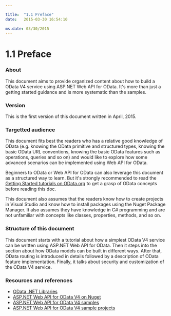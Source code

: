 ```yaml
---

title:  "1.1 Preface"
date:   2015-03-30 16:54:10

ms.date: 03/30/2015
---
```

# 1.1 Preface

### About

This document aims to provide organized content about how to build a OData V4 service using ASP.NET Web API for OData. It's more than just a getting started guidance and is more systematic than the samples.

### Version

This is the first version of this document written in April, 2015.

### Targetted audience

This document fits best the readers who has a relative good knowledge of OData (e.g. knowing the OData primitive and structured types, knowing the basic OData URL conventions, knowing the basic OData features such as operations, queries and so on) and would like to explore how some advanced scenarios can be implemented using Web API for OData. 

Beginners to OData or Web API for OData can also leverage this document as a structured way to learn. But it's strongly recommended to read the [Getting Started tutorials on OData.org](https://www.odata.org/getting-started/) to get a grasp of OData concepts before reading this doc. 

This document also assumes that the readers know how to create projects in Visual Studio and know how to install packages using the Nuget Package Manager. It also assumes they have knowledge in C# programming and are not unfamiliar with concepts like classes, properties, methods, and so on. 

### Structure of this document

This document starts with a tutorial about how a simplest OData V4 service can be written using ASP.NET Web API for OData. Then it steps into the section about how OData models can be built in different ways. After that, OData routing is introduced in details followed by a description of OData feature implementation. Finally, it talks about security and customization of the OData V4 service.

### Resources and references

 - [OData .NET Libraries](https://odata.github.io/)
 - [ASP.NET Web API for OData V4 on Nuget](https://www.nuget.org/packages/Microsoft.AspNet.OData/)
 - [ASP.NET Web API for OData V4 samples](https://odata.github.io/WebApi/)
 - [ASP.NET Web API for OData V4 sample projects](https://github.com/OData/ODataSamples/tree/master/WebApi)